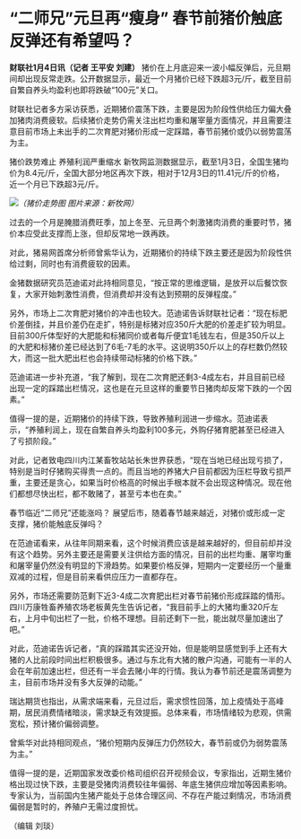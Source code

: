 # “二师兄”元旦再“瘦身” 春节前猪价触底反弹还有希望吗？

**财联社1月4日讯（记者 王平安 刘建）**
猪价在上月底迎来一波小幅反弹后，元旦期间却出现反常走跌。公开数据显示，最近一个月猪价已经下跌超3元/斤，截至目前自繁自养头均盈利也即将跌破“100元”关口。

财联社记者多方采访获悉，近期猪价震荡下跌，主要是因为阶段性供给压力偏大叠加猪肉消费疲软。后续猪价走势仍需关注出栏均重和屠宰量方面情况，并且需要注意目前市场上未出手的二次育肥对猪价形成一定踩踏，春节前猪价或仍以弱势震荡为主。

猪价跌势难止 养殖利润严重缩水
新牧网监测数据显示，截至1月3日，全国生猪均价为8.4元/斤，全国大部分地区再次下跌，相对于12月3日的11.41元/斤的价格，近一个月已下跌超3元/斤。

![](https://inews.gtimg.com/newsapp_bt/0/15592396092/1000)_（猪价走势图 图片来源：新牧网）_

过去的一个月是腌腊消费旺季，加上冬至、元旦两个刺激猪肉消费的重要时节，猪价本应受此支撑而上涨，但却反常地一跌再跌。

对此，猪易网首席分析师曾紫华认为，近期猪价的持续下跌主要还是因为阶段性供给过剩，同时也有消费疲软的因素。

金猪数据研究员范迪诺对此持相同意见，“按正常的思维逻辑，是放开以后餐饮恢复，大家开始刺激性消费，但消费却并没有达到预期的反弹程度。”

另外，市场上二次育肥对猪价的冲击也较大。范迪诺告诉财联社记者：“现在标肥价差倒挂，并且价差仍在走扩，特别是标猪对应350斤大肥的价差走扩较为明显。目前300斤体型好的大肥能和标猪同价或者每斤便宜1毛钱左右，但是350斤以上的大肥和标猪价差已经达到了6毛-7毛的水平。这说明350斤以上的存栏数仍然较大，而这一批大肥出栏也会持续带动标猪的价格下跌。”

范迪诺进一步补充道，“我了解到，现在二次育肥还剩3-4成左右，并且目前已经出现一定的踩踏出栏情况，这也是在元旦这样的重要节日猪肉却反常下跌的一个因素。”

值得一提的是，近期猪价的持续下跌，导致养殖利润进一步缩水。范迪诺表示，“养殖利润上，现在自繁自养头均盈利100多元，外购仔猪育肥甚至已经进入了亏损阶段。”

对此，记者致电四川内江某畜牧站站长朱世界获悉，“现在当地已经出现亏损了，特别是当时仔猪购买得贵一点的。而且当地的养猪大户目前都因为压栏导致亏损严重，主要还是贪心，如果当时价格高的时候出手根本就不会出现这种情况。现在他们都想尽快出栏，都不敢赌了，甚至亏本也在卖。”

春节临近“二师兄”还能涨吗？ 展望后市，随着春节越来越近，对猪价或形成一定支撑，猪价能触底反弹吗？

在范迪诺看来，从往年同期来看，这个时候消费应该是越来越好的，但目前却并没有这个趋势。另外主要还是需要关注供给方面的情况，目前的出栏均重、屠宰均重和屠宰量仍然没有明显的下滑趋势。如果要价格反弹，短期内一定要经历一个量重双减的过程，但是目前来看供应压力一直都存在。

另外，市场还需要防范剩下近3-4成二次育肥出栏对春节前猪价形成踩踏的情形。四川万康牲畜养殖农场老板黄先生告诉记者，“我目前手上的大猪均重320斤左右，上月中旬出栏了一批，价格不理想。目前还剩下一批，能出就尽量加速出了吧。”

对此，范迪诺告诉记者，“真的踩踏其实还没开始，但是能明显感觉到手上还有大猪的人比前段时间出栏积极很多。通过与东北有大猪的散户沟通，可能有一半的人会在年前加速出栏，但还有一半会去赌小年的行情。我认为春节前还是震荡调整为主，目前市场并没有多大反弹的动能。”

瑞达期货也指出，从需求端来看，元旦过后，需求惯性回落，加上疫情处于高峰期，居民消费情绪暗淡，需求缺乏有效提振。总体来看，市场情绪较为悲观，供需宽松，预计猪价偏弱调整。

曾紫华对此持相同观点，“猪价短期内反弹压力仍然较大，春节前或仍为弱势震荡为主。”

值得一提的是，近期国家发改委价格司组织召开视频会议，专家指出，近期生猪价格出现过快下跌，主要是受猪肉消费较往年偏弱、年底生猪供应增加等因素影响。专家认为，当前国内生猪产能处于总体合理区间、不存在产能过剩情况，市场消费偏弱是暂时的，养殖户无需过度担忧。

（编辑 刘琰）

